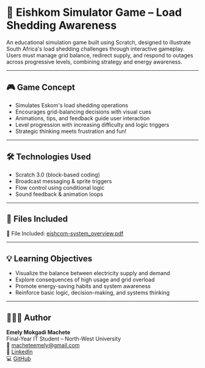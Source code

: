 # 🔋 Eishkom Simulator Game – Load Shedding Awareness

An educational simulation game built using Scratch, designed to illustrate South Africa's load shedding challenges through interactive gameplay. Users must manage grid balance, redirect supply, and respond to outages across progressive levels, combining strategy and energy awareness.

---

## 🎮 Game Concept

- Simulates Eskom's load shedding operations  
- Encourages grid-balancing decisions with visual cues  
- Animations, tips, and feedback guide user interaction  
- Level progression with increasing difficulty and logic triggers  
- Strategic thinking meets frustration and fun!

---

## 🛠️ Technologies Used

- Scratch 3.0 (block-based coding)  
- Broadcast messaging & sprite triggers  
- Flow control using conditional logic  
- Sound feedback & animation loops

---

## 📄 Files Included

<p>📄 File Included: <a href="https://github.com/EmelyMachete/eishkom-simulator-game/blob/main/eishcom-system_overview.pdf" target="_blank">eishcom-system_overview.pdf</a></p>

---

## 💡 Learning Objectives

- Visualize the balance between electricity supply and demand  
- Explore consequences of high usage and grid overload  
- Promote energy-saving habits and system awareness  
- Reinforce basic logic, decision-making, and systems thinking

---



## 🙋🏽‍♀️ Author

**Emely Mokgadi Machete**  
Final-Year IT Student – North-West University  
📧 [macheteemely@gmail.com](mailto:macheteemely@gmail.com)  
🔗 [LinkedIn](https://www.linkedin.com/in/emelymachete/)  
💻 [GitHub](https://github.com/EmelyMachete)
